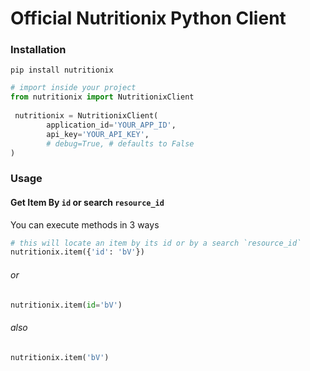 Official Nutritionix Python Client
==================================
 
### Installation

```shell
pip install nutritionix
```
 
```py
# import inside your project
from nutritionix import NutritionixClient
 
 nutritionix = NutritionixClient(
	    application_id='YOUR_APP_ID',
	    api_key='YOUR_API_KEY',
	    # debug=True, # defaults to False
)
```

### Usage

#### Get Item By `id` or search `resource_id`
You can execute methods in 3 ways
```py
# this will locate an item by its id or by a search `resource_id`
nutritionix.item({'id': 'bV'})
```
###### or
```py
nutritionix.item(id='bV')
```
###### also
```py
nutritionix.item('bV')
```
